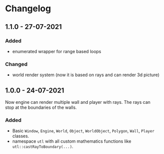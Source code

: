 # Changelog

[comment]: <> (## Unreleased)

[comment]: <> (### Added)

[comment]: <> (### Changed)

[comment]: <> (### Removed)

## 1.1.0 - 27-07-2021

### Added

- enumerated wrapper for range based loops

### Changed 

- world render system (now it is based on rays and can render 3d picture)

## 1.0.0 - 24-07-2021

Now engine can render multiple wall and player with rays. The rays can stop at the boundaries of the walls.

### Added

- Basic `Window`, `Engine`, `World`, `Object`, `WorldObject`, `Polygon`, `Wall`, `Player` classes.
- namespace `utl` with all custom mathematics functions like `utl::castRayToBoundary(...)`.
